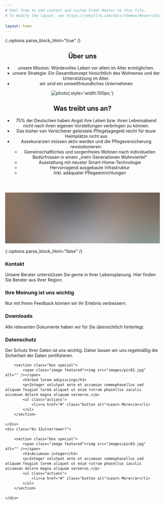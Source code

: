 ```yaml
---
# Feel free to add content and custom Front Matter to this file.
# To modify the layout, see https://jekyllrb.com/docs/themes/#overriding-theme-defaults

layout: home
---
```


{::options  parse_block_html="true" /}

<!-- Main -->
<section id="main" class="container">



<section class="box special">
<header class="major">
		
## Über uns

* unsere Mission: Würdevolles Leben vor allem im Alter ermöglichen.
* unsere Strategie: Ein Gesamtkonzept hinsichtlich des Wohnenes und der Unterstützung im Alter.
* wir sind ein umweltfreundliches Unternehmen

![photo](https://dhbw-de.github.io/Care-Home/Care%20Home%20Logo.jpg){:style='width:100px;'} 

## Was treibt uns an?

*	75% der Deutschen haben Angst ihre Leben bzw. ihren Lebensabend nicht nach ihren eigenen Vorstellungen verbringen zu können.
*	Das bisher von Versicherer geleistete Pflegetagegeld reicht für teure Heimplätze nicht aus
*	Assekuranzen müssen aktiv werden und die Pflegeversicherung revolutionieren:
	* Gemeinschaftliches und sorgenfreies Wohnen nach individuellen Bedürfnissen in einem „mehr Generationen Wohnviertel“
	* Ausstattung mit neuster Smart-Home-Technologie
	* Hervorragend ausgebaute Infrastruktur
	* Inkl. adäquater Pflegeeinrichtungen


</header>
<span class="image featured"><img src="images/pic01.jpg" alt="" /></span>
</section>

{::options  parse_block_html="false" /}

<section class="box special features">
	<div class="features-row">
		<section>
			<span class="icon major fa-users accent2"></span>
			<h3>Kontakt</h3>
			<p>Unsere Berater unterstützen Sie gerne in Ihrer Lebensplanung. Hier finden Sie Berater aus Ihrer Region.</p>
		</section>
		<section>
			<span class="icon major fa-comments accent3"></span>
			<h3>Ihre Meinung ist uns wichtig</h3>
			<p>Nur mit Ihrem Feedback können wir Ihr Erlebnis verbessern.</p>
		</section>
	</div>
	<div class="features-row">
		<section>
			<span class="icon major fa-cloud accent4"></span>
			<h3>Downloads</h3>
			<p>Alle relevanten Dokumente haben wir für Sie übersichtlich hinterlegt.</p>
		</section>
		<section>
			<span class="icon major fa-lock accent5"></span>
			<h3>Datenschutz</h3>
			<p>Der Schutz Ihrer Daten ist uns wichtig. Daher lassen wir uns regelmäßig die Sicherheit der Daten zertifizieren.</p>
		</section>
	</div>
</section>

<div class="row">
	<div class="6u 12u(narrower)">

		<section class="box special">
			<span class="image featured"><img src="images/pic02.jpg" alt="" /></span>
			<h3>Sed lorem adipiscing</h3>
			<p>Integer volutpat ante et accumsan commophasellus sed aliquam feugiat lorem aliquet ut enim rutrum phasellus iaculis accumsan dolore magna aliquam veroeros.</p>
			<ul class="actions">
				<li><a href="#" class="button alt">Learn More</a></li>
			</ul>
		</section>

	</div>
	<div class="6u 12u(narrower)">

		<section class="box special">
			<span class="image featured"><img src="images/pic03.jpg" alt="" /></span>
			<h3>Accumsan integer</h3>
			<p>Integer volutpat ante et accumsan commophasellus sed aliquam feugiat lorem aliquet ut enim rutrum phasellus iaculis accumsan dolore magna aliquam veroeros.</p>
			<ul class="actions">
				<li><a href="#" class="button alt">Learn More</a></li>
			</ul>
		</section>

	</div>
</div>

</section>
